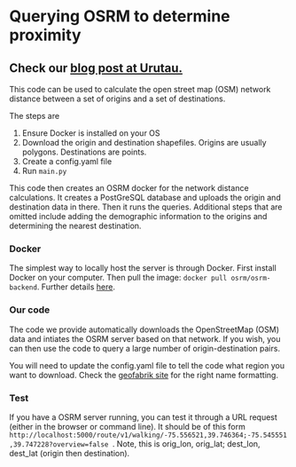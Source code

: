 # Querying OSRM to determine proximity

## Check our [blog post at Urutau.](https://urutau.co.nz/how-to/osrm/)

This code can be used to calculate the open street map (OSM) network distance between a set of origins and a set of destinations.

The steps are
1. Ensure Docker is installed on your OS
1. Download the origin and destination shapefiles. Origins are usually polygons. Destinations are points.
1. Create a config.yaml file
1. Run `main.py`

This code then creates an OSRM docker for the network distance calculations. It creates a PostGreSQL database and uploads the origin and destination data in there. Then it runs the queries. 
Additional steps that are omitted include adding the demographic information to the origins and determining the nearest destination.


### Docker
The simplest way to locally host the server is through Docker. First install Docker on your computer. Then pull the image: `docker pull osrm/osrm-backend`. Further details [here](https://hub.docker.com/r/osrm/osrm-backend/).

### Our code
The code we provide automatically downloads the OpenStreetMap (OSM) data and intiates the OSRM server based on that network.
If you wish, you can then use the code to query a large number of origin-destination pairs.

You will need to update the config.yaml file to tell the code what region you want to download. Check the [geofabrik site](http://download.geofabrik.de/) for the right name formatting.

### Test
If you have a OSRM server running, you can test it through a URL request (either in the browser or command line).
It should be of this form `http://localhost:5000/route/v1/walking/-75.556521,39.746364;-75.545551,39.747228?overview=false
`.
Note, this is orig_lon, orig_lat; dest_lon, dest_lat (origin then destination).
